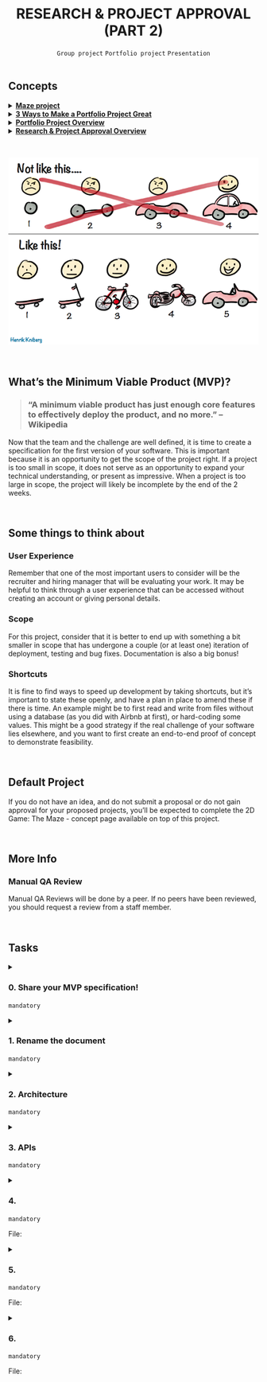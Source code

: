 <h1 align="center"><b>RESEARCH & PROJECT APPROVAL (PART 2)</b></h1>
<div align="center"><code>Group project</code> <code>Portfolio project</code> <code>Presentation</code></div>

<br>

## Concepts
<details>
<summary><b><a href="https://intranet.alxswe.com/concepts/133">Maze project</a></b></summary><br>


<br><p align="center">※※※※※※※※※※※※</p><br>
</details>


<details>
<summary><b><a href="https://intranet.alxswe.com/concepts/135">3 Ways to Make a Portfolio Project Great</a></b></summary><br>


<br><p align="center">※※※※※※※※※※※※</p><br>
</details>


<details>
<summary><b><a href="https://intranet.alxswe.com/concepts/137">Portfolio Project Overview</a></b></summary><br>


<br><p align="center">※※※※※※※※※※※※</p><br>
</details>


<details>
<summary><b><a href="https://intranet.alxswe.com/concepts/138">Research & Project Approval Overview</a></b></summary><br>


<br><p align="center">※※※※※※※※※※※※</p><br>
</details>

<br><div align="center"><img src="https://github.com/codenvibes/alx-portfolio_project/blob/master/research%20%26%20project%20approval%20(part%202)/images/7c257c6a8cd537400e72.png"></div>


<!-- <br>
<hr>
<h3><a href=>Notes</a></h3>
<hr> -->

<br>

## What’s the Minimum Viable Product (MVP)?
> ### “A minimum viable product has just enough core features to effectively deploy the product, and no more.” – Wikipedia

Now that the team and the challenge are well defined, it is time to create a specification for the first version of your software. This is important because it is an opportunity to get the scope of the project right. If a project is too small in scope, it does not serve as an opportunity to expand your technical understanding, or present as impressive. When a project is too large in scope, the project will likely be incomplete by the end of the 2 weeks.

<br>

## Some things to think about
### User Experience
Remember that one of the most important users to consider will be the recruiter and hiring manager that will be evaluating your work. It may be helpful to think through a user experience that can be accessed without creating an account or giving personal details.

### Scope
For this project, consider that it is better to end up with something a bit smaller in scope that has undergone a couple (or at least one) iteration of deployment, testing and bug fixes. Documentation is also a big bonus!

### Shortcuts
It is fine to find ways to speed up development by taking shortcuts, but it’s important to state these openly, and have a plan in place to amend these if there is time. An example might be to first read and write from files without using a database (as you did with Airbnb at first), or hard-coding some values. This might be a good strategy if the real challenge of your software lies elsewhere, and you want to first create an end-to-end proof of concept to demonstrate feasibility.

<br>

## Default Project
If you do not have an idea, and do not submit a proposal or do not gain approval for your proposed projects, you’ll be expected to complete the 2D Game: The Maze - concept page available on top of this project.


<br>

## More Info
### Manual QA Review
Manual QA Reviews will be done by a peer. If no peers have been reviewed, you should request a review from a staff member.


<br>

## Tasks
<details>
<summary>

### 0. Share your MVP specification!
`mandatory`

</summary>

Share a link here to a **NEW** Google Document where each of the following tasks are addressed.
</details>

<details>
<summary>

### 1. Rename the document
`mandatory`

</summary>

Rename the document to be the Project’s name and append “ MVP specification”
</details>

<details>
<summary>

### 2. Architecture
`mandatory`

</summary>

In a section named “Architecture”:
- Include an illustration or diagram of the Portfolio Project’s MVP. This should include an end-to-end map for the data flowing through your system. Each part of the diagram should be clearly labeled.

Here are some resources to learn more:
- [Web Architecture 101](https://medium.com/storyblocks-engineering/web-architecture-101-a3224e126947)
- [List of tools to create architecture diagrams](https://geekflare.com/best-software-architecture-diagram-tools/)
- [Web Application Architecture](https://existek.com/blog/web-application-architecture/)
</details>

<details>
<summary>

### 3. APIs
`mandatory`

</summary>

In a section called “APIs and Methods”:
- List and describe the API routes that you will be creating for your web client to communicate with your web server
    ```
    Example:
    /api/rewards
    GET: Returns a randomized array of ten rewards based on rarity for a user to win based on a roll POST: Takes a user id and reward id and adds that to the user rewards table
    /api/user
    GET: Returns the user's information based on session id
    /api/job_search
    POST: Returns job's matching the parameters through GitHub Jobs API
    ```
- List and describe any API endpoints or function/methods that you will be creating to allow any other clients to use:

Example: 
class arrow.arrow.Arrow(year, month, day, hour=0, minute=0, second=0, microsecond=0, tzinfo=None)
An Arrow object.
Implements the datetime interface, behaving as an aware datetime while implementing additional functionality.

Parameters
year – the calendar year.
month – the calendar month.
day – the calendar day.
hour – (optional) the hour. Defaults to 0.
minute – (optional) the minute, Defaults to 0.
second – (optional) the second, Defaults to 0.
microsecond – (optional) the microsecond. Defaults 0.
tzinfo – (optional) A timezone expression. Defaults to UTC.
(source https://arrow.readthedocs.io/en/latest/#api-guide)
List and describe any 3rd party APIs that you will be using

e.g. https://developer.twitter.com/en/docs/tweets/post-and-engage/overview
POST statuses/update
POST statuses/destroy/:id
GET statuses/show/:id
GET statuses/oembed
GET statuses/lookup
If there are no APIs used or provided, skip this section.
</details>

<details>
<summary>

### 4. 
`mandatory`

File: []()
</summary>


</details>

<details>
<summary>

### 5. 
`mandatory`

File: []()
</summary>


</details>

<details>
<summary>

### 6. 
`mandatory`

File: []()
</summary>


</details>

